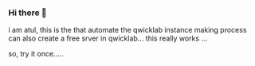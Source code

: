 ### Hi there 👋

i am atul,
this is the that automate the qwicklab instance making process
can also create a free srver in qwicklab...
this really works ...

so, try it once.....

